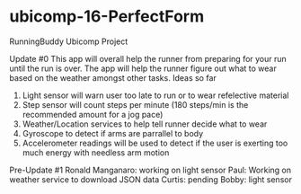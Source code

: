 # ubicomp-16-PerfectForm
RunningBuddy Ubicomp Project

Update #0
This app will overall help the runner from preparing for your run until the run is over. The app will help the runner figure out what to wear based on the weather amongst other tasks. Ideas so far

1. Light sensor will warn user too late to run or to wear refelective material
2. Step sensor will count steps per minute (180 steps/min is the recommended amount for a jog pace) 
3. Weather/Location services to help tell runner decide what to wear
4. Gyroscope to detect if arms are parrallel to body 
5. Accelerometer readings will be used to detect if the user is exerting too much energy with needless arm motion

Pre-Update #1
Ronald Manganaro: working on light sensor 
Paul: Working on weather service to download JSON data
Curtis: pending
Bobby: light sensor 
